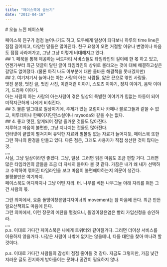```yaml
---
title: "페이스북에 글쓰기"
date: "2012-04-16"
---
```


‎# 오늘 느낀 페이스북  
  
페이스북 친구가 점점 늘어나기도 하고, 모두에게 일상이 되다보니 하루의 time line은 점점 길어지고, 다양한 말들은 많아진다. 친구 요청이 오면 거절할 이유나 변명이나 마음도 점점 사라져가고, 그냥 그냥 이렇게 비대해지고 있다.  
\## 1. 
페북을 통해 제공하는 써드파티 서비스들도 타임라인의 길이에 한 몫 하고 있고, 언젠가부터 최근 댓글이 달린 글이 타임라인의 상위로 올라오는 것에 대해 해결하고싶은 갈망도 없어졌다. (물론 아직 나도 이부분에 대한 올바른 해결책을 못내겠지만)  
\## 2. 
여기저기서 늘어나는 아는 사람의 아는 사람들, 얇은 끈으로 엮인 사람들.  
멋진 문장, 멋진 글, 멋진 사진, 이런저런 이야기, 스포츠 이야기, 정치 이야기, 음악 이야기, 드라마 이야기.  
아는 사람의 아는 사람의 아는사람이 겪은 일상의 특별한 이야기가 힘없는 파동이 되어 미적지근하게 나에게 비춰진다.  
\## 3. 
물론 말그대로 일상이기에, 주제가 있는 포럼이나 카페나 블로그들과 같을 수 없고, 미투데이나 한페이지단편소설이나 raysoda와 같을 수는 없다.  
\## 4. 
좋고 멋진, 알게되어 정말 즐거운 것들도 많아진다.  
지루하고 마음이 불편한, 그냥 지나치는 것들도 많아진다.  
인터넷이 끝없이 펼쳐지며 유익한 자료와 별볼일 없는 자료가 늘어지듯, 페이스북 또한 그런 하나의 환경을 만들고 있다. 다른 점은, 그래도 사용자가 직접 생산한 것이 많다는 것.  
,,,,  
사실, 그냥 일상이라면 좋겠다. 그냥, 일상. 그러면 읽은 마음도 조금 편할 거다. 그러면 많은 타임라인의 글들을 조금 더 자세히 들여다 볼 것 같다. 가끔은 내가 왜 내가 선택하고 수락하여 엮어진 타임라인을 보고 마음이 불편해야하는지 의문이 생긴다.  
불평불만은 여기까지.  
페이스북도 어디까지나 그냥 어떤 자리. 터. 나무를 베든 나무그늘 아래 자리를 펴든 그건 사람의 몫.  
  
그런 의미에서, 요즘 돌멩이창윤염디자이너의 movement는 참 마음에 든다. 최근 만든 일요산책회도 마음에 든다.  
그런 의미에서, 이런 장문의 예찬을 펼쳤으니, 돌멩이창윤염은 빨리 가입신청을 승인하라.  
,,,,  
p.s. 이대로 가다간 페이스북은 나에게 트위터와 같아질거다. 그러면 더이상 서비스를 이용하지 않을거다. 나같은 사람이 나밖에 없지는 않을테니, 다들 대안을 찾아 떠나려 할 것이다.   
  
p.s. 이대로 가다간 사람들의 감성이 점점 줄어들 것 같다. 지금도 그렇지만, 가끔 낯간지러운 글도 진지하게 받아들이는 문화나 공간이 필요하지 않나.
